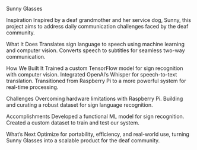 Sunny Glasses

Inspiration
Inspired by a deaf grandmother and her service dog, Sunny, this project aims to address daily communication challenges faced by the deaf community.

What It Does
Translates sign language to speech using machine learning and computer vision.
Converts speech to subtitles for seamless two-way communication.

How We Built It
Trained a custom TensorFlow model for sign recognition with computer vision.
Integrated OpenAI’s Whisper for speech-to-text translation.
Transitioned from Raspberry Pi to a more powerful system for real-time processing.

Challenges
Overcoming hardware limitations with Raspberry Pi.
Building and curating a robust dataset for sign language recognition.

Accomplishments
Developed a functional ML model for sign recognition.
Created a custom dataset to train and test our system.

What’s Next
Optimize for portability, efficiency, and real-world use, turning Sunny Glasses into a scalable product for the deaf community.
